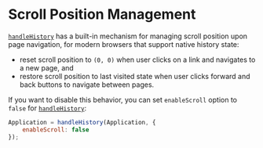 # Scroll Position Management

[`handleHistory`](../handleHistory.md) has a built-in mechanism for managing scroll position upon page navigation, for modern browsers that support native history state:

* reset scroll position to `(0, 0)` when user clicks on a link and navigates to a new page, and
* restore scroll position to last visited state when user clicks forward and back buttons to navigate between pages.

If you want to disable this behavior, you can set `enableScroll` option to `false` for [`handleHistory`](../handleHistory.md):

```js
Application = handleHistory(Application, {
    enableScroll: false
});
```
